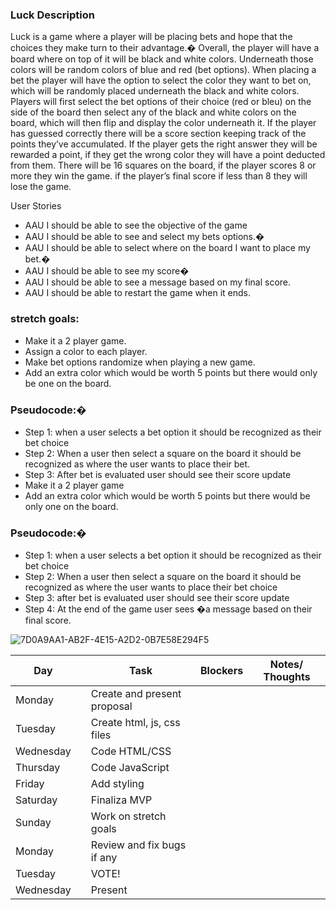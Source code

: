 
### Luck Description

Luck is a game where a player will be placing bets and hope that the choices they make turn to their advantage.�
Overall, the player will have a board where on top of it will be black and white colors.
Underneath those colors will be random colors of blue and red (bet options). 
When placing a bet the player will have the option to select the color they want to bet on,  
which will be randomly placed underneath the black and white colors. 
Players will  first select the bet options of their choice (red or bleu) on the side of the board then select any of the black and white colors on the board, which will then flip and display the color underneath it.
If the player has guessed correctly there will be a score section keeping  track of the points they’ve accumulated. 
If the player gets the right answer they will be rewarded a point, 
if they get the wrong color they will have a point deducted from them.
There will be 16 squares on the board, if the player scores  8 or more they win the game. 
if the player’s final score if less than 8 they will lose the game.

 
  User Stories
- AAU I should be able to see the objective of the game 
- AAU I should be able to see and select my bets options.�
- AAU I should be able to select where on the board I want to place my bet.�
- AAU I should be able to see my score�
- AAU I should be able to see a message based on my final score.
- AAU I should be able to restart the game when it ends.


### stretch goals:
-  Make it a 2 player game.
-  Assign a color to each player.
-  Make bet options randomize when playing a new game.
-  Add an extra color which would be worth 5 points but there would only be one on the board.

### Pseudocode:�
- Step 1: when a user selects a bet option it should be recognized as their bet choice
- Step 2: When a user then select a square on the board it should be recognized as where the user wants to place their bet.
- Step 3: After bet is evaluated user should see their score update
-  Make it a 2 player game
-  Add an extra color which would be worth 5 points but there would be only one on the board.

### Pseudocode:�
- Step 1: when a user selects a bet option it should be recognized as their bet choice
- Step 2: When a user then select a square on the board it should be recognized as where the user wants to place their bet choice
- Step 3: after bet is evaluated user should see their score update
- Step 4: At the end of the game user sees �a message based on their final score. 

![7D0A9AA1-AB2F-4E15-A2D2-0B7E58E294F5](https://github.com/user-attachments/assets/2c8a8b5e-314f-41ba-9800-b05946a6891a)




|  Day        |   | Task                               | Blockers | Notes/ Thoughts |
| ------------|---|------------------------------------|----------|-----------------|
| Monday      |   | Create and present proposal        |          |                 |
| Tuesday     |   | Create html, js, css files         |          |                 |
| Wednesday   |   | Code HTML/CSS                      |          |                 |
| Thursday    |   | Code JavaScript                    |          |                 |
| Friday      |   | Add styling                        |          |                 |
| Saturday    |   | Finaliza MVP                       |          |                 |
| Sunday      |   | Work on stretch goals              |          |                 |
| Monday      |   | Review and fix bugs if any         |          |                 |
| Tuesday     |   | VOTE!                              |          |                 |
| Wednesday   |   | Present                            |          |                 |

